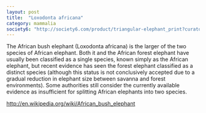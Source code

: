 ```yaml
---
layout: post
title:  "Loxodonta africana"
category: mammalia
society6: "http://society6.com/product/triangular-elephant_print?curator=mkj_is"
---
```


The African bush elephant (Loxodonta africana) is the larger of the two species of African elephant. Both it and the African forest elephant have usually been classified as a single species, known simply as the African elephant, but recent evidence has seen the forest elephant classified as a distinct species (although this status is not conclusively accepted due to a gradual reduction in elephant size between savanna and forest environments). Some authorities still consider the currently available evidence as insufficient for splitting African elephants into two species.

http://en.wikipedia.org/wiki/African_bush_elephant
